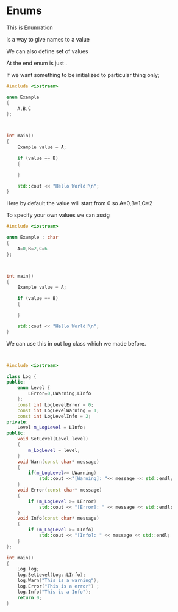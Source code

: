 # Enums

This is Enumration

Is a way to give names to a value

We can also define set of values

At the end enum is just .

If we want something to be initialized to particular thing only;

```c++
#include <iostream>

enum Example
{
    A,B,C
};



int main()
{
    Example value = A;

    if (value == B)
    {

    }

    std::cout << "Hello World!\n";
}
```

Here by default the value will start from 0 so A=0,B=1,C=2

To specify your own values we can assig

```c++
#include <iostream>

enum Example : char
{
    A=0,B=2,C=6
};



int main()
{
    Example value = A;

    if (value == B)
    {

    }

    std::cout << "Hello World!\n";
}
```

We can use this in out log class which we made before.

```c++


#include <iostream>

class Log {
public:
    enum Level {
        LError=0,LWarning,LInfo
    };
    const int LogLevelError = 0;
    const int LogLevelWarning = 1;
    const int LogLevelInfo = 2;
private:
    Level m_LogLevel = LInfo;
public:
    void SetLevel(Level level)
    {
        m_LogLevel = level;
    }
    void Warn(const char* message)
    {
        if(m_LogLevel>= LWarning)
            std::cout <<"[Warning]: "<< message << std::endl;
    }
    void Error(const char* message)
    {
        if (m_LogLevel >= LError)
            std::cout << "[Error]: " << message << std::endl;
    }
    void Info(const char* message)
    {
        if (m_LogLevel >= LInfo)
            std::cout << "[Info]: " << message << std::endl;
    }
};

int main()
{
    Log log;
    log.SetLevel(Log::LInfo);
    log.Warn("This is a warning");
    log.Error("This is a error") ;
    log.Info("This is a Info");
    return 0;
}
```
